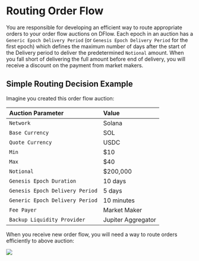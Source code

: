 # Routing Order Flow

You are responsible for developing an efficient way to route appropriate orders to your order flow auctions on DFlow. Each epoch in an auction has a `Generic Epoch Delivery Period` (or `Genesis Epoch Delivery Period` for the first epoch) which defines the maximum number of days after the start of the Delivery period to deliver the predetermined `Notional` amount. When you fall short of delivering the full amount before end of delivery, you will receive a discount on the payment from market makers.

## Simple Routing Decision Example

Imagine you created this order flow auction:

| Auction Parameter               | Value              |
| :------------------------------ | :----------------- |
| `Network`                       | Solana             |
| `Base Currency`                 | SOL                |
| `Quote Currency`                | USDC               |
| `Min`                           | $10                |
| `Max`                           | $40                |
| `Notional`                      | $200,000           |
| `Genesis Epoch Duration`        | 10 days            |
| `Genesis Epoch Delivery Period` | 5 days             |
| `Generic Epoch Delivery Period` | 10 minutes         |
| `Fee Payer`                     | Market Maker       |
| `Backup Liquidity Provider`     | Jupiter Aggregator |

When you receive new order flow, you will need a way to route orders efficiently to above auction:

[![](https://mermaid.ink/img/pako:eNpV0FFLwzAQB_Cvchx7XGGCT31QXDO3gTqx-qDtHmJz3QJNrqSpY7T97rZuozNPyf9-5ODfYMaKMMS84EO2l87Du0gt9OchWduMjbY72DhFrtpCENzBvFlXoD3Em6fgIxbRfXfi82HaflLVQnQm3-QPRBYmNzOQVsHkdnbR0ajFoAUV-ofcEV7JaVbAJdlrO-gXbuExWVi1HTde8sVVLsa_l8kb157-DQa-OnOcoiFnpFZ9Bc2gUvR7MpRi2F8V5bIufIqp7Xoqa8_x0WYYelfTFOtSSU9Cy52TBsNcFlWfltJ-MY9vUtqzez7V_Nd29wtLwnWh)](https://mermaid.live/edit#pako:eNpV0FFLwzAQB_Cvchx7XGGCT31QXDO3gTqx-qDtHmJz3QJNrqSpY7T97rZuozNPyf9-5ODfYMaKMMS84EO2l87Du0gt9OchWduMjbY72DhFrtpCENzBvFlXoD3Em6fgIxbRfXfi82HaflLVQnQm3-QPRBYmNzOQVsHkdnbR0ajFoAUV-ofcEV7JaVbAJdlrO-gXbuExWVi1HTde8sVVLsa_l8kb157-DQa-OnOcoiFnpFZ9Bc2gUvR7MpRi2F8V5bIufIqp7Xoqa8_x0WYYelfTFOtSSU9Cy52TBsNcFlWfltJ-MY9vUtqzez7V_Nd29wtLwnWh)
